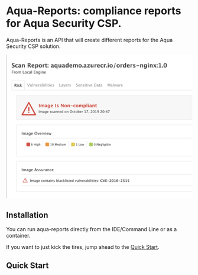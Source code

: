 # Aqua-Reports: compliance reports for Aqua Security CSP.

Aqua-Reports is an API that will create different reports for the Aqua Security CSP solution.


![image assurance](images/aqua-reports-image-compliance.png)

## Installation

You can run aqua-reports directly from the IDE/Command Line or as a container.

If you want to just kick the tires, jump ahead to the [Quick Start](#quick-start).


## Quick Start


